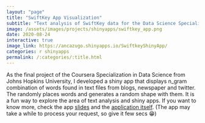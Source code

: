 ```yaml
---
layout: "page"
title: "SwiftKey App Visualization"
subtitle: "Text analysis of SwiftKey data for the Data Science Specialization in Coursera"
image: /assets/images/projects/shinyapps/swiftkey_app.png
date: 2020-08-24
interactive: true
image_link: https://ancazugo.shinyapps.io/SwiftkeyShinyApp/
categories: r shinyapps
permalink: /:categories/:title.html
---
```


As the final project of the Coursera Specialization in Data Science from Johns Hopkins University, I developed a shiny app that displays n_gram combination of words found in text files from blogs, newspaper and twitter. The randomly places words and generates a random shape with them. It is a fun way to explore the area of text analysis and shiny apps. If you want to know more, check the app [slides](https://rpubs.com/ancazugo/swiftkeyapp) and the [application itself](https://ancazugo.shinyapps.io/SwiftkeyShinyApp/). (The app may take a while to process your request, so give it few secs &#128513;)